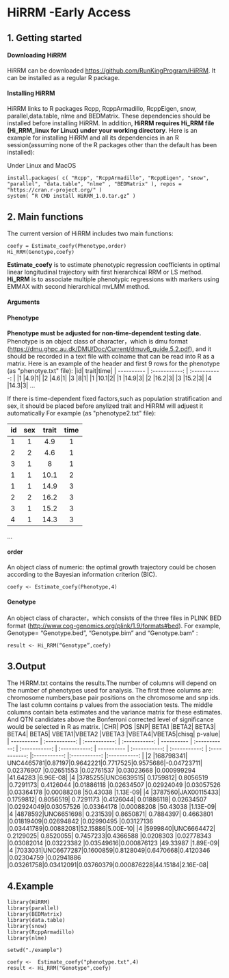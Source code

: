 # HiRRM -Early Access

## 1. Getting started
####	Downloading HiRRM
HiRRM can be downloaded https://github.com/RunKingProgram/HiRRM. It can be installed as a regular R package.
####	Installing HiRRM
HiRRM links to R packages Rcpp, RcppArmadillo, RcppEigen, snow, parallel,data.table, nlme and BEDMatrix. These dependencies should be installed before installing HiRRM. In addition, **HiRRM requires Hi_RRM file (Hi_RRM_linux for Linux) under your working directory**. Here is an example for installing HiRRM and all its dependencies in an R session(assuming none of the R packages other than the default has been installed):

Under Linux and MacOS
```
install.packages( c( "Rcpp", "RcppArmadillo", "RcppEigen", "snow", "parallel", "data.table", "nlme" , "BEDMatrix" ), repos = "https://cran.r-project.org/" )
system( “R CMD install HiRRM_1.0.tar.gz” )
```


## 2. Main functions
The current version of HiRRM includes two main functions:
```
coefy = Estimate_coefy(Phenotype,order) 
Hi_RRM(Genotype,coefy)
```
**Estimate_coefy** is to estimate phenotypic regression coefficients in optimal linear longitudinal trajectory with first hierarchical RRM or LS method.
**Hi_RRM** is to associate multiple phenotypic regressions with markers using EMMAX with second hierarchical mvLMM method.

#### Arguments
#### Phenotype
**Phenotype must be adjusted for non-time-dependent testing date.** Phenotype is an object class of character，which is dmu format (https://dmu.ghpc.au.dk/DMU/Doc/Current/dmuv6_guide.5.2.pdf), and it should be recorded in a text file with colname that can be read into R as a matrix. Here is an example of the header and first 9 rows for the phenotype (as "phenotye.txt" file): 
|id| trait|time|
| ---------- | :-----------:  | :-----------: |
|1 |4.9|1|
|2 |4.6|1|
|3 |8|1|
|1 |10.1|2|
|1 |14.9|3|
|2 |16.2|3|
|3 |15.2|3|
|4 |14.3|3|
...

If there is time-dependent fixed factors,such as population stratification and sex, it should be placed before anylized trait and HiRRM will adjuest it automatically
For example (as "phenotype2.txt" file):

|id|sex|trait | time|
| ---------- | :-----------:  | :-----------: | :-----------: |
|1 |1|4.9|1|
|2 |2|4.6|1|
|3 |1|8|1|
|1 |1|10.1|2|
|1 |1|14.9|3|
|2 |2|16.2|3|
|3 |1|15.2|3|
|4 |1|14.3|3|
...

#### order
An object class of numeric: the optimal growth trajectory could be chosen according to the Bayesian information criterion (BIC).
```
coefy <- Estimate_coefy(Phenotype,4) 
```

#### Genotype
An object class of character，which consists of the three files in PLINK BED format (http://www.cog-genomics.org/plink/1.9/formats#bed). For example, Genotype= “Genotype.bed”, “Genotype.bim” and “Genotype.bam” :
```
result <- Hi_RRM(“Genotype”,coefy)
```
## 3.Output
The HiRRM.txt contains the results.The number of columns will depend on the number of phenotypes used for analysis. The first three columns are: chromosome numbers,base pair positions on the chromosome and snp ids. The last column contains p values from the association tests. The middle columns contain beta estimates and the variance matrix for these estimates. And QTN candidates above the Bonferroni corrected level of significance would be selected in R as matrix.
|CHR|	POS	|SNP|	BETA1	|BETA2|	BETA3|	BETA4|	BETA5|	VBETA1|VBETA2	|VBETA3	|VBETA4|VBETA5|chisq|	p-value|
| ---------- | :-----------:  | :-----------: | :-----------: | ---------- | :-----------:  | :-----------: | :-----------: | ---------- | :-----------:  | :-----------: | :-----------: |:-----------: |:-----------: |:-----------: |
|2	|168798341|	UNC4465781|0.87197|0.9642221|0.7717525|0.9575686|-0.04723711|	0.02376907	|0.02651553	|0.02761537	|0.03023668	|0.000999294	|41.64283	|6.96E-08|
|4	|3785255|UNC6639515|	0.1759812|	0.8056519	|0.7291173|	0.4126044	|0.01886118	|0.02634507	|0.02924049	|0.03057526	|0.03364178	|0.00088208	|50.43038	|1.13E-09|
|4	|3787560|JAX00115433|	0.1759812|	0.8056519|	0.7291173	|0.4126044|	0.01886118|	0.02634507	|0.02924049|0.03057526	|0.03364178	|0.00088208	|50.43038	|1.13E-09|
|4	|4878592|UNC6651698|	0.231539|	0.8650871|	0.7884397|	0.4663801	|0.01819409|0.02694842	|0.02990495	|0.03127136	|0.03441789|0.00882081|52.15886|5.00E-10|
|4	|5999840|UNC6664472| 0.2129025|	0.8520055|	0.7457233|0.4366588	|0.0208303	|0.02778343	|0.03082014	|0.03223382	|0.03549616|0.000876123	|49.33987	|1.89E-09|
|4 |7033031|UNC6677287|0.1600859|0.8128049|0.6470668|0.4120346	|0.02304759	|0.02941886	|0.03261758|0.03412091|0.03760379|0.000876228|44.15184|2.16E-08|

## 4.Example
```
library(HiRRM)
library(parallel)
library(BEDMatrix)
library(data.table)
library(snow)
library(RcppArmadillo)
library(nlme)

setwd("./example")

coefy <-  Estimate_coefy("phenotype.txt",4) 
result <- Hi_RRM("Genotype",coefy)



